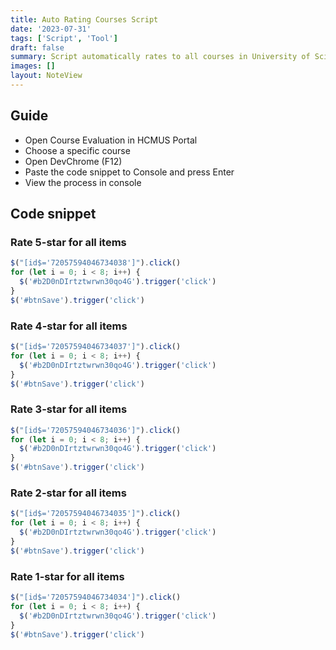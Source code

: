 ```yaml
---
title: Auto Rating Courses Script
date: '2023-07-31'
tags: ['Script', 'Tool']
draft: false
summary: Script automatically rates to all courses in University of Science.
images: []
layout: NoteView
---
```


## Guide

- Open Course Evaluation in HCMUS Portal
- Choose a specific course
- Open DevChrome (F12)
- Paste the code snippet to Console and press Enter
- View the process in console

## Code snippet

### Rate 5-star for all items

```js
$("[id$='72057594046734038']").click()
for (let i = 0; i < 8; i++) {
  $('#b2D0nDIrtztwrwn30qo4G').trigger('click')
}
$('#btnSave').trigger('click')
```

### Rate 4-star for all items

```js
$("[id$='72057594046734037']").click()
for (let i = 0; i < 8; i++) {
  $('#b2D0nDIrtztwrwn30qo4G').trigger('click')
}
$('#btnSave').trigger('click')
```

### Rate 3-star for all items

```js
$("[id$='72057594046734036']").click()
for (let i = 0; i < 8; i++) {
  $('#b2D0nDIrtztwrwn30qo4G').trigger('click')
}
$('#btnSave').trigger('click')
```

### Rate 2-star for all items

```js
$("[id$='72057594046734035']").click()
for (let i = 0; i < 8; i++) {
  $('#b2D0nDIrtztwrwn30qo4G').trigger('click')
}
$('#btnSave').trigger('click')
```

### Rate 1-star for all items

```js
$("[id$='72057594046734034']").click()
for (let i = 0; i < 8; i++) {
  $('#b2D0nDIrtztwrwn30qo4G').trigger('click')
}
$('#btnSave').trigger('click')
```

